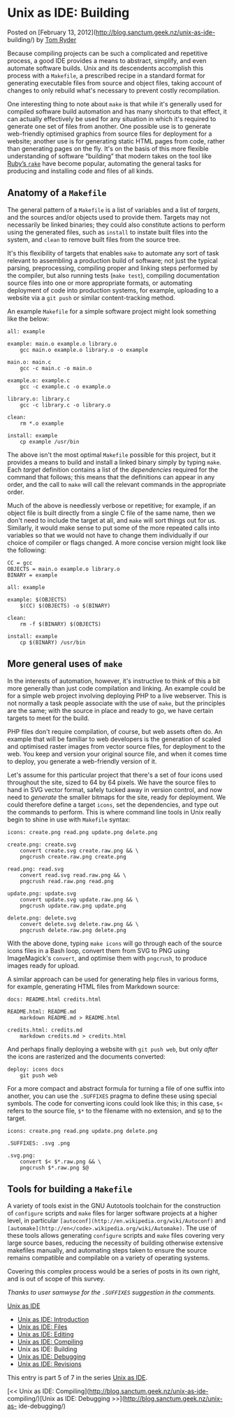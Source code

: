 # Unix as IDE: Building

Posted on [February 13, 2012](http://blog.sanctum.geek.nz/unix-as-ide-
building/) by  [Tom Ryder](http://blog.sanctum.geek.nz/author/tom/)

Because compiling projects can be such a complicated and repetitive process, a
good IDE provides a means to abstract, simplify, and even automate software
builds. Unix and its descendents accomplish this process with a `Makefile`, a
prescribed recipe in a standard format for generating executable files from
source and object files, taking account of changes to only rebuild what's
necessary to prevent costly recompilation.

One interesting thing to note about `make` is that while it's generally used
for compiled software build automation and has many shortcuts to that effect,
it can actually effectively be used for any situation in which it's required
to generate one set of files from another. One possible use is to generate
web-friendly optimised graphics from source files for deployment for a
website; another use is for generating static HTML pages from code, rather
than generating pages on the fly. It's on the basis of this more flexible
understanding of software “building” that modern takes on the tool like
[Ruby’s `rake`](http://rake.rubyforge.org/) have become popular, automating
the general tasks for producing and installing code and files of all kinds.

## Anatomy of a `Makefile`

The general pattern of a `Makefile` is a list of variables and a list of
_targets_, and the sources and/or objects used to provide them. Targets may
not necessarily be linked binaries; they could also constitute actions to
perform using the generated files, such as `install` to instate built files
into the system, and `clean` to remove built files from the source tree.

It's this flexibility of targets that enables `make` to automate any sort of
task relevant to assembling a production build of software; not just the
typical parsing, preprocessing, compiling proper and linking steps performed
by the compiler, but also running tests (`make test`), compiling documentation
source files into one or more appropriate formats, or automating deployment of
code into production systems, for example, uploading to a website via a `git
push` or similar content-tracking method.

An example `Makefile` for a simple software project might look something like
the below:

    
    all: example
    
    example: main.o example.o library.o
        gcc main.o example.o library.o -o example
    
    main.o: main.c
        gcc -c main.c -o main.o
    
    example.o: example.c
        gcc -c example.c -o example.o
    
    library.o: library.c
        gcc -c library.c -o library.o
    
    clean:
        rm *.o example
    
    install: example
        cp example /usr/bin

The above isn't the most optimal `Makefile` possible for this project, but it
provides a means to build and install a linked binary simply by typing `make`.
Each _target_ definition contains a list of the _dependencies_ required for
the command that follows; this means that the definitions can appear in any
order, and the call to `make` will call the relevant commands in the
appropriate order.

Much of the above is needlessly verbose or repetitive; for example, if an
object file is built directly from a single C file of the same name, then we
don't need to include the target at all, and `make` will sort things out for
us. Similarly, it would make sense to put some of the more repeated calls into
variables so that we would not have to change them individually if our choice
of compiler or flags changed. A more concise version might look like the
following:

    
    CC = gcc
    OBJECTS = main.o example.o library.o
    BINARY = example
    
    all: example
    
    example: $(OBJECTS)
        $(CC) $(OBJECTS) -o $(BINARY)
    
    clean:
        rm -f $(BINARY) $(OBJECTS)
    
    install: example
        cp $(BINARY) /usr/bin

## More general uses of `make`

In the interests of automation, however, it's instructive to think of this a
bit more generally than just code compilation and linking. An example could be
for a simple web project involving deploying PHP to a live webserver. This is
not normally a task people associate with the use of `make`, but the
principles are the same; with the source in place and ready to go, we have
certain targets to meet for the build.

PHP files don't require compilation, of course, but web assets often do. An
example that will be familiar to web developers is the generation of scaled
and optimised raster images from vector source files, for deployment to the
web. You keep and version your original source file, and when it comes time to
deploy, you generate a web-friendly version of it.

Let's assume for this particular project that there's a set of four icons used
throughout the site, sized to 64 by 64 pixels. We have the source files to
hand in SVG vector format, safely tucked away in version control, and now need
to _generate_ the smaller bitmaps for the site, ready for deployment. We could
therefore define a target `icons`, set the dependencies, and type out the
commands to perform. This is where command line tools in Unix really begin to
shine in use with `Makefile` syntax:

    
    icons: create.png read.png update.png delete.png
    
    create.png: create.svg
        convert create.svg create.raw.png && \
        pngcrush create.raw.png create.png
    
    read.png: read.svg
        convert read.svg read.raw.png && \
        pngcrush read.raw.png read.png
    
    update.png: update.svg
        convert update.svg update.raw.png && \
        pngcrush update.raw.png update.png
    
    delete.png: delete.svg
        convert delete.svg delete.raw.png && \
        pngcrush delete.raw.png delete.png

With the above done, typing `make icons` will go through each of the source
icons files in a Bash loop, convert them from SVG to PNG using ImageMagick's
`convert`, and optimise them with `pngcrush`, to produce images ready for
upload.

A similar approach can be used for generating help files in various forms, for
example, generating HTML files from Markdown source:

    
    docs: README.html credits.html
    
    README.html: README.md
        markdown README.md > README.html
    
    credits.html: credits.md
        markdown credits.md > credits.html

And perhaps finally deploying a website with `git push web`, but only _after_
the icons are rasterized and the documents converted:

    
    deploy: icons docs
        git push web

For a more compact and abstract formula for turning a file of one suffix into
another, you can use the `.SUFFIXES` pragma to define these using special
symbols. The code for converting icons could look like this; in this case,
`$<` refers to the source file, `$*` to the filename with no extension, and
`$@` to the target.

    
    
    icons: create.png read.png update.png delete.png
    
    .SUFFIXES: .svg .png
    
    .svg.png:
        convert $< $*.raw.png && \
        pngcrush $*.raw.png $@
    

## Tools for building a `Makefile`

A variety of tools exist in the GNU Autotools toolchain for the construction
of `configure` scripts and `make` files for larger software projects at a
higher level, in particular
`[autoconf](http://en.wikipedia.org/wiki/Autoconf)` and
`[automake](http://en</code>.wikipedia.org/wiki/Automake)`. The use of these
tools allows generating `configure` scripts and `make` files covering very
large source bases, reducing the necessity of building otherwise extensive
makefiles manually, and automating steps taken to ensure the source remains
compatible and compilable on a variety of operating systems.

Covering this complex process would be a series of posts in its own right, and
is out of scope of this survey.

_Thanks to user samwyse for the `.SUFFIXES` suggestion in the comments._

  
[Unix as IDE](http://blog.sanctum.geek.nz/series/unix-as-ide/)

  * [Unix as IDE: Introduction](http://blog.sanctum.geek.nz/unix-as-ide-introduction/)
  * [Unix as IDE: Files](http://blog.sanctum.geek.nz/unix-as-ide-files/)
  * [Unix as IDE: Editing](http://blog.sanctum.geek.nz/unix-as-ide-editing/)
  * [Unix as IDE: Compiling](http://blog.sanctum.geek.nz/unix-as-ide-compiling/)
  * Unix as IDE: Building
  * [Unix as IDE: Debugging](http://blog.sanctum.geek.nz/unix-as-ide-debugging/)
  * [Unix as IDE: Revisions](http://blog.sanctum.geek.nz/unix-as-ide-revisions/)

This entry is part 5 of 7 in the series [Unix as
IDE](http://blog.sanctum.geek.nz/series/unix-as-ide/).

[<< Unix as IDE: Compiling](http://blog.sanctum.geek.nz/unix-as-ide-
compiling/)[Unix as IDE: Debugging >>](http://blog.sanctum.geek.nz/unix-as-
ide-debugging/)
